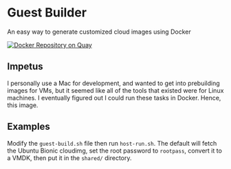 # Guest Builder
An easy way to generate customized cloud images using Docker

[![Docker Repository on Quay](https://quay.io/repository/rebeccajae/guestbuilder/status "Docker Repository on Quay")](https://quay.io/repository/rebeccajae/guestbuilder)

## Impetus
I personally use a Mac for development, and wanted to get into prebuilding 
images for VMs, but it seemed like all of the tools that existed were
for Linux machines. I eventually figured out I could run these tasks
in Docker. Hence, this image.

## Examples
Modify the `guest-build.sh` file then run `host-run.sh`. The default will fetch
the Ubuntu Bionic cloudimg, set the root password to `rootpass`, convert it to
a VMDK, then put it in the `shared/` directory. 
